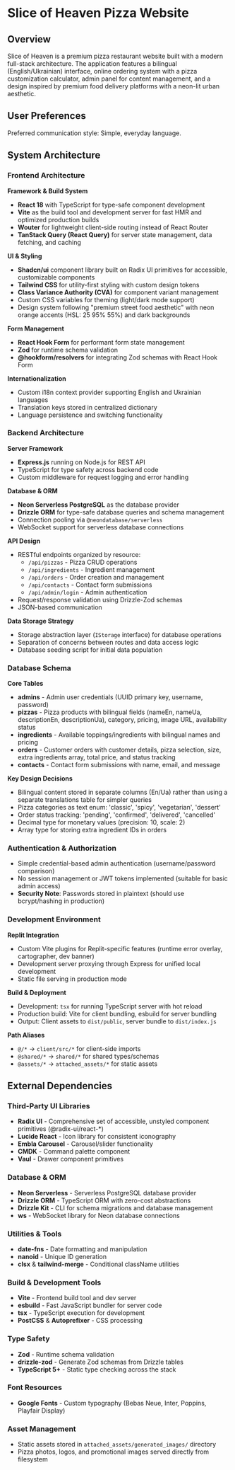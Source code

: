 # Slice of Heaven Pizza Website

## Overview

Slice of Heaven is a premium pizza restaurant website built with a modern full-stack architecture. The application features a bilingual (English/Ukrainian) interface, online ordering system with a pizza customization calculator, admin panel for content management, and a design inspired by premium food delivery platforms with a neon-lit urban aesthetic.

## User Preferences

Preferred communication style: Simple, everyday language.

## System Architecture

### Frontend Architecture

**Framework & Build System**
- **React 18** with TypeScript for type-safe component development
- **Vite** as the build tool and development server for fast HMR and optimized production builds
- **Wouter** for lightweight client-side routing instead of React Router
- **TanStack Query (React Query)** for server state management, data fetching, and caching

**UI & Styling**
- **Shadcn/ui** component library built on Radix UI primitives for accessible, customizable components
- **Tailwind CSS** for utility-first styling with custom design tokens
- **Class Variance Authority (CVA)** for component variant management
- Custom CSS variables for theming (light/dark mode support)
- Design system following "premium street food aesthetic" with neon orange accents (HSL: 25 95% 55%) and dark backgrounds

**Form Management**
- **React Hook Form** for performant form state management
- **Zod** for runtime schema validation
- **@hookform/resolvers** for integrating Zod schemas with React Hook Form

**Internationalization**
- Custom i18n context provider supporting English and Ukrainian languages
- Translation keys stored in centralized dictionary
- Language persistence and switching functionality

### Backend Architecture

**Server Framework**
- **Express.js** running on Node.js for REST API
- TypeScript for type safety across backend code
- Custom middleware for request logging and error handling

**Database & ORM**
- **Neon Serverless PostgreSQL** as the database provider
- **Drizzle ORM** for type-safe database queries and schema management
- Connection pooling via `@neondatabase/serverless`
- WebSocket support for serverless database connections

**API Design**
- RESTful endpoints organized by resource:
  - `/api/pizzas` - Pizza CRUD operations
  - `/api/ingredients` - Ingredient management
  - `/api/orders` - Order creation and management
  - `/api/contacts` - Contact form submissions
  - `/api/admin/login` - Admin authentication
- Request/response validation using Drizzle-Zod schemas
- JSON-based communication

**Data Storage Strategy**
- Storage abstraction layer (`IStorage` interface) for database operations
- Separation of concerns between routes and data access logic
- Database seeding script for initial data population

### Database Schema

**Core Tables**
- **admins** - Admin user credentials (UUID primary key, username, password)
- **pizzas** - Pizza products with bilingual fields (nameEn, nameUa, descriptionEn, descriptionUa), category, pricing, image URL, availability status
- **ingredients** - Available toppings/ingredients with bilingual names and pricing
- **orders** - Customer orders with customer details, pizza selection, size, extra ingredients array, total price, and status tracking
- **contacts** - Contact form submissions with name, email, and message

**Key Design Decisions**
- Bilingual content stored in separate columns (En/Ua) rather than using a separate translations table for simpler queries
- Pizza categories as text enum: 'classic', 'spicy', 'vegetarian', 'dessert'
- Order status tracking: 'pending', 'confirmed', 'delivered', 'cancelled'
- Decimal type for monetary values (precision: 10, scale: 2)
- Array type for storing extra ingredient IDs in orders

### Authentication & Authorization

- Simple credential-based admin authentication (username/password comparison)
- No session management or JWT tokens implemented (suitable for basic admin access)
- **Security Note**: Passwords stored in plaintext (should use bcrypt/hashing in production)

### Development Environment

**Replit Integration**
- Custom Vite plugins for Replit-specific features (runtime error overlay, cartographer, dev banner)
- Development server proxying through Express for unified local development
- Static file serving in production mode

**Build & Deployment**
- Development: `tsx` for running TypeScript server with hot reload
- Production build: Vite for client bundling, esbuild for server bundling
- Output: Client assets to `dist/public`, server bundle to `dist/index.js`

**Path Aliases**
- `@/*` → `client/src/*` for client-side imports
- `@shared/*` → `shared/*` for shared types/schemas
- `@assets/*` → `attached_assets/*` for static assets

## External Dependencies

### Third-Party UI Libraries
- **Radix UI** - Comprehensive set of accessible, unstyled component primitives (@radix-ui/react-*)
- **Lucide React** - Icon library for consistent iconography
- **Embla Carousel** - Carousel/slider functionality
- **CMDK** - Command palette component
- **Vaul** - Drawer component primitives

### Database & ORM
- **Neon Serverless** - Serverless PostgreSQL database provider
- **Drizzle ORM** - TypeScript ORM with zero-cost abstractions
- **Drizzle Kit** - CLI for schema migrations and database management
- **ws** - WebSocket library for Neon database connections

### Utilities & Tools
- **date-fns** - Date formatting and manipulation
- **nanoid** - Unique ID generation
- **clsx** & **tailwind-merge** - Conditional className utilities

### Build & Development Tools
- **Vite** - Frontend build tool and dev server
- **esbuild** - Fast JavaScript bundler for server code
- **tsx** - TypeScript execution for development
- **PostCSS** & **Autoprefixer** - CSS processing

### Type Safety
- **Zod** - Runtime schema validation
- **drizzle-zod** - Generate Zod schemas from Drizzle tables
- **TypeScript 5+** - Static type checking across the stack

### Font Resources
- **Google Fonts** - Custom typography (Bebas Neue, Inter, Poppins, Playfair Display)

### Asset Management
- Static assets stored in `attached_assets/generated_images/` directory
- Pizza photos, logos, and promotional images served directly from filesystem